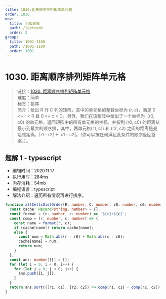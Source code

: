 ```yaml
---
title: 1030.距离顺序排列矩阵单元格
order: 1030
nav:
  title: 力扣题解
  path: /leetcode
  order: 3
group:
  title: 1001-1100
  path: /1001-1100
  order: 1001
---
```


# 1030. 距离顺序排列矩阵单元格

> 链接：[1030. 距离顺序排列矩阵单元格](https://leetcode-cn.com/problems/matrix-cells-in-distance-order/)  
> 难度：简单  
> 标签：排序  
> 简介：给出 R 行 C 列的矩阵，其中的单元格的整数坐标为 (r, c)，满足 0 <= r < R 且 0 <= c < C。另外，我们在该矩阵中给出了一个坐标为  (r0, c0) 的单元格。返回矩阵中的所有单元格的坐标，并按到 (r0, c0) 的距离从最小到最大的顺序排，其中，两单元格(r1, c1) 和 (r2, c2) 之间的距离是曼哈顿距离，|r1 - r2| + |c1 - c2|。（你可以按任何满足此条件的顺序返回答案。）。

## 题解 1 - typescript

- 编辑时间：2020.11.17
- 执行用时：284ms
- 内存消耗：54mb
- 编程语言：typescript
- 解法介绍：遍历所有情况再进行排序。

```typescript
function allCellsDistOrder(R: number, C: number, r0: number, c0: number): number[][] {
  const cache: Record<string, number> = {};
  const format = (r: number, c: number) => `${r}:${c}`;
  const comp = (r: number, c: number) => {
    const name = format(r, c);
    if (cache[name]) return cache[name];
    else {
      const num = Math.abs(r - r0) + Math.abs(c - c0);
      cache[name] = num;
      return num;
    }
  };
  const ans: number[][] = [];
  for (let i = 0; i < R; i++) {
    for (let j = 0; j < C; j++) {
      ans.push([i, j]);
    }
  }
  return ans.sort(([r1, c1], [r2, c2]) => comp(r1, c1) - comp(r2, c2));
}
```
